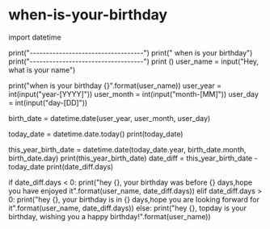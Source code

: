 # when-is-your-birthday

import datetime

print("-----------------------------------")
print("      when is your birthday")
print("-----------------------------------")
print ()
user_name = input("Hey, what is your name")

print("when is your birthday {}".format(user_name))
user_year  = int(input("year-[YYYY]"))
user_month = int(input("month-[MM]"))
user_day   = int(input("day-[DD]"))

birth_date = datetime.date(user_year, user_month, user_day)

today_date = datetime.date.today()
print(today_date)

this_year_birth_date = datetime.date(today_date.year, birth_date.month, birth_date.day)
print(this_year_birth_date)
date_diff = this_year_birth_date - today_date
print(date_diff.days)

if date_diff.days < 0:
    print("hey {}, your birthday was  before {} days,hope you have enjoyed it".format(user_name, date_diff.days))
elif date_diff.days > 0:
    print("hey {}, your birthday is in {} days,hope you are looking forward for it".format(user_name, date_diff.days))
else:
    print("hey {}, topday is your birthday, wishing you a happy birthday!".format(user_name))
    



                
        
    



